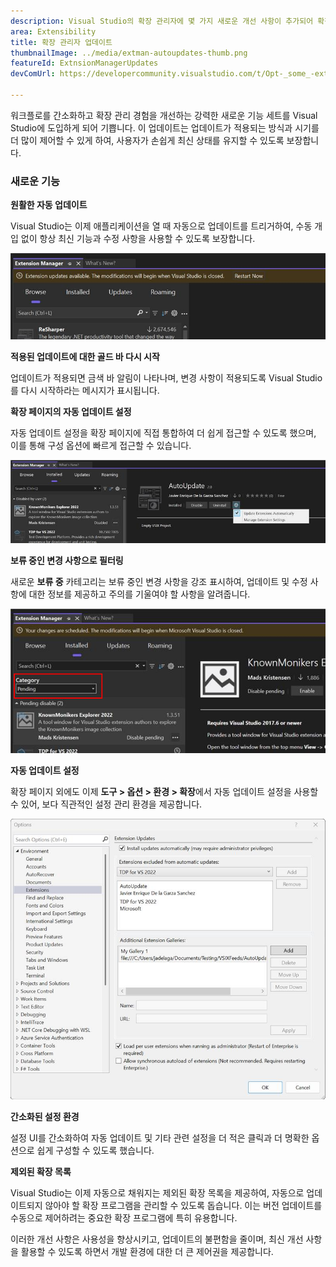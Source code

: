 ```yaml
---
description: Visual Studio의 확장 관리자에 몇 가지 새로운 개선 사항이 추가되어 확장을 더 쉽게 관리할 수 있습니다.
area: Extensibility
title: 확장 관리자 업데이트
thumbnailImage: ../media/extman-autoupdates-thumb.png
featureId: ExtnsionManagerUpdates
devComUrl: https://developercommunity.visualstudio.com/t/Opt-_some_-extensions-in-to-auto-update/1236000

---
```



워크플로를 간소화하고 확장 관리 경험을 개선하는 강력한 새로운 기능 세트를 Visual Studio에 도입하게 되어 기쁩니다. 이 업데이트는 업데이트가 적용되는 방식과 시기를 더 많이 제어할 수 있게 하여, 사용자가 손쉽게 최신 상태를 유지할 수 있도록 보장합니다.

### 새로운 기능

**원활한 자동 업데이트**

Visual Studio는 이제 애플리케이션을 열 때 자동으로 업데이트를 트리거하여, 수동 개입 없이 항상 최신 기능과 수정 사항을 사용할 수 있도록 보장합니다.

![Extman 자동 업데이트](../media/extman-autoupdates.png)

**적용된 업데이트에 대한 골드 바 다시 시작**

업데이트가 적용되면 금색 바 알림이 나타나며, 변경 사항이 적용되도록 Visual Studio를 다시 시작하라는 메시지가 표시됩니다.

**확장 페이지의 자동 업데이트 설정**

자동 업데이트 설정을 확장 페이지에 직접 통합하여 더 쉽게 접근할 수 있도록 했으며, 이를 통해 구성 옵션에 빠르게 접근할 수 있습니다.

![Extman 업데이트 세팅](../media/extman-updatesettings.png)

**보류 중인 변경 사항으로 필터링**

새로운 **보류 중** 카테고리는 보류 중인 변경 사항을 강조 표시하여, 업데이트 및 수정 사항에 대한 정보를 제공하고 주의를 기울여야 할 사항을 알려줍니다.

![Extman 보류 중](../media/extman-pending.png)

**자동 업데이트 설정**

확장 페이지 외에도 이제 **도구 > 옵션 > 환경 > 확장**에서 자동 업데이트 설정을 사용할 수 있어, 보다 직관적인 설정 관리 환경을 제공합니다.

![Extman 옵션](../media/extman-options.png)

**간소화된 설정 환경**

설정 UI를 간소화하여 자동 업데이트 및 기타 관련 설정을 더 적은 클릭과 더 명확한 옵션으로 쉽게 구성할 수 있도록 했습니다.

**제외된 확장 목록**

Visual Studio는 이제 자동으로 채워지는 제외된 확장 목록을 제공하여, 자동으로 업데이트되지 않아야 할 확장 프로그램을 관리할 수 있도록 돕습니다. 이는 버전 업데이트를 수동으로 제어하려는 중요한 확장 프로그램에 특히 유용합니다.

이러한 개선 사항은 사용성을 향상시키고, 업데이트의 불편함을 줄이며, 최신 개선 사항을 활용할 수 있도록 하면서 개발 환경에 대한 더 큰 제어권을 제공합니다.
